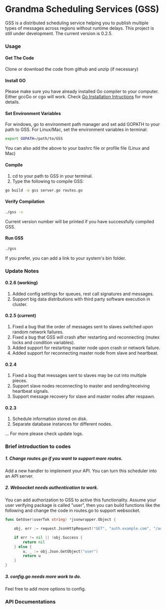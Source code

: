 # Grandma Scheduling Services (GSS)

GSS is a distributed scheduling service helping you to publish multiple types of messages across regions without runtime delays. This project is still under development. The current version is 0.2.5.

### Usage

#### Get The Code

Clone or download the code from github and unzip (if necessary)

#### Install GO

Please make sure you have already installed Go compiler to your computer. Either gccGo or cgo will work.
Check [Go Installation Intructions](https://golang.org/doc/install) for more details.

#### Set Environment Variables

For windows, go to environment path manager and set add GOPATH to your path to GSS.
For Linux/Mac, set the environment variables in terminal:
```bash
export GOPATH=/path/to/GSS
```
You can also add the above to your bashrc file or profile file (Linux and Mac)

#### Compile

1. cd to your path to GSS in your terminal.
2. Type the following to compile GSS:
```bash
go build -o gss server.go routes.go
```

#### Verify Compilation

```bash
./gss -v
```
Current version number will be printed if you have successfully compiled GSS.

#### Run GSS

```bash
./gss
```
If you prefer, you can add a link to your system's bin folder.


### Update Notes

#### 0.2.6 (working)

1. Added config settings for queues, rest call signatures and messages.
2. Support big data distributions with third party software execution in cluster.

#### 0.2.5 (current)

1. Fixed a bug that the order of messages sent to slaves switched upon random network failures.
2. Fixed a bug that GSS will crash after restarting and reconnecting (mutex locks and condition variables). 
3. Added support for restarting master node upon crash or network failure.
4. Added support for reconnecting master node from slave and heartbeat.

#### 0.2.4

1. Fixed a bug that messages sent to slaves may be cut into multiple pieces.
2. Support slave nodes reconnecting to master and sending/receiving heartbeat signals.
3. Support message recovery for slave and master nodes after respawn.

#### 0.2.3

1. Schedule information stored on disk.
2. Separate database instances for different nodes.

... For more please check update logs.

### Brief introduction to codes

##### 1. Change routes.go if you want to support more routes. 

Add a new handler to implement your API. You can turn this scheduler into an API server.

##### 2. Websocket needs authentication to work. 

You can add authorization to GSS to active this functionality. Assume your user verifying package is called "user", then you can build functions like the following and change the code in routes.go to support websocket.

```go
func GetUser(userTok string) *jsonwrapper.Object {

	obj, err := request.JsonHttpRequest("GET", "auth.example.com", "/auth/validate", "key="+userTok, "")

	if err != nil || !obj.Success {
		return nil
	} else {
		u, _ := obj.Json.GetObject("user")
		return u
	}
}
```

##### 3. config.go needs more work to do. 

Feel free to add more options to config.

### API Documentations